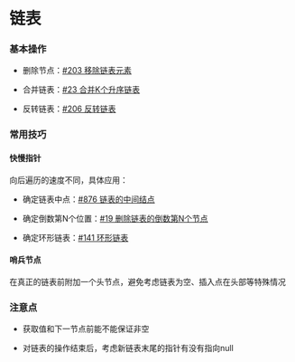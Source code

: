 # 链表

### 基本操作

- 删除节点：[#203 移除链表元素](https://leetcode-cn.com/problems/remove-linked-list-elements/)

- 合并链表：[#23 合并K个升序链表](https://leetcode-cn.com/problems/merge-k-sorted-lists/)

- 反转链表：[#206 反转链表](https://leetcode-cn.com/problems/reverse-linked-list/)

### 常用技巧

#### 快慢指针

向后遍历的速度不同，具体应用：

- 确定链表中点：[#876 链表的中间结点](https://leetcode-cn.com/problems/middle-of-the-linked-list/)

- 确定倒数第N个位置：[#19 删除链表的倒数第N个节点](https://leetcode-cn.com/problems/remove-nth-node-from-end-of-list/)

- 确定环形链表：[#141 环形链表](https://leetcode-cn.com/problems/linked-list-cycle/)

#### 哨兵节点

在真正的链表前附加一个头节点，避免考虑链表为空、插入点在头部等特殊情况

### 注意点

- 获取值和下一节点前能不能保证非空

- 对链表的操作结束后，考虑新链表末尾的指针有没有指向null 